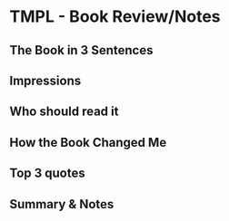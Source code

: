 # TMPL - Book Review/Notes

## The Book in 3 Sentences
## Impressions
## Who should read it
## How the Book Changed Me
## Top 3 quotes
## Summary & Notes
